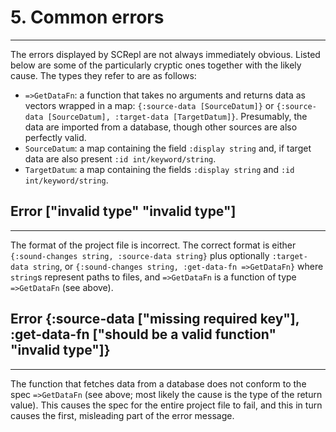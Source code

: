 # 5. Common errors
------------------

The errors displayed by SCRepl are not always immediately obvious. Listed below are some of the particularly cryptic ones together with the likely cause. The types they refer to are as follows:

- `=>GetDataFn`: a function that takes no arguments and returns data as vectors wrapped in a map: `{:source-data [SourceDatum]}` or `{:source-data [SourceDatum], :target-data [TargetDatum]}`. Presumably, the data are imported from a database, though other sources are also perfectly valid.
- `SourceDatum`: a map containing the field `:display string` and, if target data are also present `:id int/keyword/string`.
- `TargetDatum`: a map containing the fields `:display string` and `:id int/keyword/string`.


## Error ["invalid type" "invalid type"]
----------------------------------------
The format of the project file is incorrect. The correct format is either `{:sound-changes string, :source-data string}` plus optionally `:target-data string`, or `{:sound-changes string, :get-data-fn =>GetDataFn}` where `string`s represent paths to files, and `=>GetDataFn` is a function of type `=>GetDataFn` (see above).


## Error {:source-data ["missing required key"], :get-data-fn ["should be a valid function" "invalid type"]} 
------------------------------------------------------------------------------------------------------------
The function that fetches data from a database does not conform to the spec `=>GetDataFn` (see above; most likely the cause is the type of the return value). This causes the spec for the entire project file to fail, and this in turn causes the first, misleading part of the error message.
